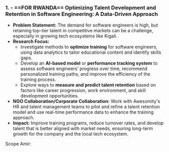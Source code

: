 
### 1.  - ==FOR RWANDA== **Optimizing Talent Development and Retention in Software Engineering: A Data-Driven Approach**

- **Problem Statement:** The demand for software engineers is high, but retaining top-tier talent in competitive markets can be a challenge, especially in growing tech ecosystems like Kigali.
- **Research Focus:**
    - Investigate methods to **optimize training** for software engineers, using data analytics to tailor educational content and identify skills gaps.
    - Develop an **AI-based model** or **performance tracking system** to assess software engineers’ progress over time, recommend personalized training paths, and improve the efficiency of the training process.
    - Explore ways to **measure and predict talent retention** based on factors like career progression, work environment, and skill development opportunities.
- **NGO Collaboration/Corporate Collaboration:** Work with Awesomity's HR and talent management teams to pilot and refine a talent retention model and use real-time performance data to enhance the training approach.
- **Impact:** Improve training programs, reduce turnover rates, and develop talent that is better aligned with market needs, ensuring long-term growth for the company and the local tech ecosystem.


Scope Amir:
